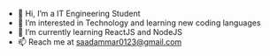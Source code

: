 - 👋 Hi, I’m a IT Engineering Student
- 👀 I’m interested in Technology and learning new coding languages
- 🌱 I’m currently learning ReactJS and NodeJS
- 📫 Reach me at saadammar0123@gmail.com

<!---
Ansari-Saad-111/Ansari-Saad-111 is a ✨ special ✨ repository because its `README.md` (this file) appears on your GitHub profile.
You can click the Preview link to take a look at your changes.
--->
